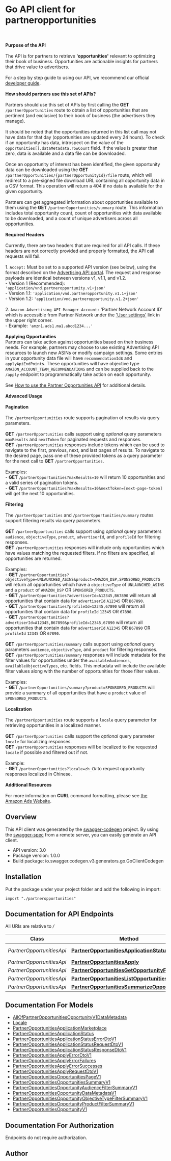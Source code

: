 # Go API client for partneropportunities

<br><br>**Purpose of the API**<br><br>The API is for partners to retrieve **'opportunities'** relevant to optimizing their book of business. Opportunities are actionable insights for partners that drive value to advertisers.<br><br>For a step by step guide to using our API, we recommend our official [developer guide](https://advertising.amazon.com/API/docs/en-us/guides/recommendations/partner-opportunities/overview).<br><br>**How should partners use this set of APIs?**<br><br>Partners should use this set of APIs by first calling the **GET** `/partnerOpportunities` route to obtain a list of opportunities that are pertinent (and exclusive) to their book of business (the advertisers they manage).<br><br>It should be noted that the opportunities returned in this list call may not have data for that day (opportunities are updated every 24 hours). To check if an opportunity has data, introspect on the value of the `opportunities[].dataMetadata.rowCount` field. If the value is greater than zero, data is available and a data file can be downloaded.<br><br>Once an opportunity of interest has been identified, the given opportunity data can be downloaded using the **GET** `/partnerOpportunities/{partnerOpportunityId}/file` route, which will redirect to a pre-signed file download URL containing all opportunity data in a CSV format. This operation will return a 404 if no data is available for the given opportunity.<br><br>Partners can get aggregated information about opportunities available to them using the **GET** `/partnerOpportunities/summary` route. This information includes total opportunity count, count of opportunities with data available to be downloaded, and a count of unique advertisers across all opportunities. <br><br>**Required Headers**<br><br>Currently, there are two headers that are required for all API calls. If these headers are not correctly provided and properly formatted, the API call requests will fail.<br><br>1. `Accept:` Must be set to a supported API version (see below), using the format described on the [Advertising API portal](https://advertising.amazon.com/API/docs/en-us/concepts/compatibility-versioning-policy). The request and response payloads are identical between versions v1, v1.1, and v1.2.<br>    - Version 1 (Recommended): `'application/vnd.partneropportunity.v1+json'`<br>    - Version 1.1: `'application/vnd.partneropportunity.v1.1+json'`<br>    - Version 1.2: `'application/vnd.partneropportunity.v1.2+json'`<br>  <br>2. `Amazon-Advertising-API-Manager-Account:` 'Partner Network Account ID' which is accessible from Partner Network under the ['User settings'](https://advertising.amazon.com/partner-network/settings) link in the upper right corner.<br>    - Example: `'amzn1.ads1.ma1.abcd1234...'`<br><br>**Applying Opportunities**<br>Partners can take action against opportunities based on their business needs. For example, partners may choose to use existing Advertising API resources to launch new ASINs or modify campaign settings. Some entries in your opportunity data file will have `recommendationId`s and `applyApiEndPoint`s. These opportunities will have objective type `AMAZON_ACCOUNT_TEAM_RECOMMENDATIONS` and can be supplied back to the `/apply` endpoint to programmatically take action on each opportunity.<br><br>See [How to use the Partner Opportunities API](https://advertising.amazon.com/API/docs/en-us/guides/recommendations/partner-opportunities/how-to) for additional details. <br><br>**Advanced Usage**<br><br>**Pagination**<br><br>The `/partnerOpportunities` route supports pagination of results via query parameters. <br><br>**GET** `/partnerOpportunities` calls support using *optional* query parameters `maxResults` and `nextToken` for paginated requests and responses. <br>**GET** `/partnerOpportunities` responses include tokens which can be used to navigate to the first, previous, next, and last pages of results. To navigate to the desired page, pass one of these provided tokens as a query parameter for the next call to **GET** `/partnerOpportunities`.<br><br>Examples:<br>- **GET** `/partnerOpportunities?maxResults=10` will return 10 opportunities and a valid series of pagination tokens.<br>- **GET** `/partnerOpportunities?maxResults=10&nextToken=[next-page-token]` will get the next 10 opportunities. <br><br>**Filtering**<br><br>The `/partnerOpportunities` and `/partnerOpportunities/summary` routes support filtering results via query parameters.<br><br>**GET** `/partnerOpportunities` calls support using *optional* query parameters `audience`, `objectiveType`, `product`, `advertiserId`, and `profileId` for filtering responses.<br>**GET** `/partnerOpportunities` responses will include only opportunities which have values matching the requested filters. If no filters are specified, all opportunities are returned.<br><br>Examples:<br>- **GET** `/partnerOpportunities?objectiveType=UNLAUNCHED_ASINS&product=AMAZON_DSP,SPONSORED_PRODUCTS` will return all opportunities which have a `objectiveType` of `UNLAUNCHED_ASINS` and a `product` of `AMAZON_DSP` OR `SPONSORED_PRODUCTS`.<br>- **GET** `/partnerOpportunities?advertiserId=A12345,B67890` will return all opportunities that contain data for `advertiserId` `A12345` OR `B67890`.<br>- **GET** `/partnerOpportunities?profileId=12345,67890` will return all opportunities that contain data for `profileId` `12345` OR `67890`.<br>- **GET** `/partnerOpportunities?advertiserId=A12345,B67890&profileId=12345,67890` will return all opportunities that contain data for `advertiserId` `A12345` OR `B67890` OR `profileId` `12345` OR `67890`.<br><br>**GET** `/partnerOpportunities/summary` calls support using *optional* query parameters `audience`, `objectiveType`, and `product` for filtering responses.<br>**GET** `/partnerOpportunities/summary` responses will include metadata for the filter values for opportunities under the `availableAudiences`, `availableObjectiveTypes`, etc. fields. This metadata will include the available filter values along with the number of opportunities for those filter values.<br><br>Examples:<br>- **GET** `/partnerOpportunities/summary?product=SPONSORED_PRODUCTS` will provide a summary of all opportunities that have a `product` value of `SPONSORED_PRODUCTS`.<br><br>**Localization**<br><br>The `/partnerOpportunities` route supports a `locale` query parameter for retrieving opportunities in a localized manner.<br><br>**GET** `/partnerOpportunities` calls support the *optional* query parameter `locale` for localizing responses.<br>**GET** `/partnerOpportunities` responses will be localized to the requested `locale` if possible and filtered out if not.<br><br>Example:<br>- **GET** `/partnerOpportunities?locale=zh_CN` to request opportunity responses localized in Chinese.<br><br>**Additional Resources**<br><br>For more information on **CURL** command formatting, please see [the Amazon Ads Website](https://advertising.amazon.com/API/docs/en-us/getting-started/first-call).<br>

## Overview
This API client was generated by the [swagger-codegen](https://github.com/swagger-api/swagger-codegen) project.  By using the [swagger-spec](https://github.com/swagger-api/swagger-spec) from a remote server, you can easily generate an API client.

- API version: 3.0
- Package version: 1.0.0
- Build package: io.swagger.codegen.v3.generators.go.GoClientCodegen

## Installation
Put the package under your project folder and add the following in import:
```golang
import "./partneropportunities"
```

## Documentation for API Endpoints

All URIs are relative to */*

Class | Method | HTTP request | Description
------------ | ------------- | ------------- | -------------
*PartnerOpportunitiesApi* | [**PartnerOpportunitiesApplicationStatus**](docs/PartnerOpportunitiesApi.md#partneropportunitiesapplicationstatus) | **Post** /partnerOpportunities/{partnerOpportunityId}/applicationStatus | 
*PartnerOpportunitiesApi* | [**PartnerOpportunitiesApply**](docs/PartnerOpportunitiesApi.md#partneropportunitiesapply) | **Post** /partnerOpportunities/{partnerOpportunityId}/apply | 
*PartnerOpportunitiesApi* | [**PartnerOpportunitiesGetOpportunityFile**](docs/PartnerOpportunitiesApi.md#partneropportunitiesgetopportunityfile) | **Get** /partnerOpportunities/{partnerOpportunityId}/file | 
*PartnerOpportunitiesApi* | [**PartnerOpportunitiesListOpportunities**](docs/PartnerOpportunitiesApi.md#partneropportunitieslistopportunities) | **Get** /partnerOpportunities | 
*PartnerOpportunitiesApi* | [**PartnerOpportunitiesSummarizeOpportunities**](docs/PartnerOpportunitiesApi.md#partneropportunitiessummarizeopportunities) | **Get** /partnerOpportunities/summary | 

## Documentation For Models

 - [AllOfPartnerOpportunitiesOpportunityV1DataMetadata](docs/AllOfPartnerOpportunitiesOpportunityV1DataMetadata.md)
 - [Locale](docs/Locale.md)
 - [PartnerOpportunitiesApplicationMarketplace](docs/PartnerOpportunitiesApplicationMarketplace.md)
 - [PartnerOpportunitiesApplicationStatus](docs/PartnerOpportunitiesApplicationStatus.md)
 - [PartnerOpportunitiesApplicationStatusErrorDtoV1](docs/PartnerOpportunitiesApplicationStatusErrorDtoV1.md)
 - [PartnerOpportunitiesApplicationStatusRequestDtoV1](docs/PartnerOpportunitiesApplicationStatusRequestDtoV1.md)
 - [PartnerOpportunitiesApplicationStatusResponseDtoV1](docs/PartnerOpportunitiesApplicationStatusResponseDtoV1.md)
 - [PartnerOpportunitiesApplyErrorDtoV1](docs/PartnerOpportunitiesApplyErrorDtoV1.md)
 - [PartnerOpportunitiesApplyErrorFailures](docs/PartnerOpportunitiesApplyErrorFailures.md)
 - [PartnerOpportunitiesApplyErrorSuccesses](docs/PartnerOpportunitiesApplyErrorSuccesses.md)
 - [PartnerOpportunitiesApplyRequestDtoV1](docs/PartnerOpportunitiesApplyRequestDtoV1.md)
 - [PartnerOpportunitiesOpportunitiesPageV1](docs/PartnerOpportunitiesOpportunitiesPageV1.md)
 - [PartnerOpportunitiesOpportunitiesSummaryV1](docs/PartnerOpportunitiesOpportunitiesSummaryV1.md)
 - [PartnerOpportunitiesOpportunityAudienceFilterSummaryV1](docs/PartnerOpportunitiesOpportunityAudienceFilterSummaryV1.md)
 - [PartnerOpportunitiesOpportunityDataMetadataV1](docs/PartnerOpportunitiesOpportunityDataMetadataV1.md)
 - [PartnerOpportunitiesOpportunityObjectiveTypeFilterSummaryV1](docs/PartnerOpportunitiesOpportunityObjectiveTypeFilterSummaryV1.md)
 - [PartnerOpportunitiesOpportunityProductFilterSummaryV1](docs/PartnerOpportunitiesOpportunityProductFilterSummaryV1.md)
 - [PartnerOpportunitiesOpportunityV1](docs/PartnerOpportunitiesOpportunityV1.md)

## Documentation For Authorization
 Endpoints do not require authorization.


## Author



